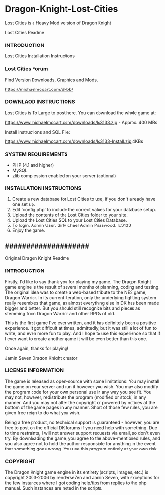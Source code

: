 # Dragon-Knight-Lost-Cities
Lost Cities is a Heavy Mod version of Dragon Knight

Lost Cities
Readme

### INTRODUCTION ###
Lost Cities
Installation Instructions

### Lost Cities Forum ###

Find Version Downloads, Graphics and Mods.

https://michaelmccart.com/dkbb/

### DOWNLAOD INSTRUCTIONS ###
Lost Cities is To Large to post here. You can download the whole game at:

https://www.michaelmccart.com/downloads/lc3133.zip - Approx. 400 MBs

Install instructions and SQL File:

https://www.michaelmccart.com/downloads/lc3133-Install.zip  4KBs

### SYSTEM REQUIREMENTS ###
- PHP (4.1 and higher)
- MySQL
- zlib compression enabled on your server (optional)

### INSTALLATION INSTRUCTIONS ###
1. Create a new database for Lost Cities to use, if you don't already have one set up.
2. Edit 'config.php' to include the correct values for your database setup.
3. Upload the contents of the Lost Cities folder to your site.
4. Upload the Lost Cities SQL to your Lost Cities Database.
5. To login: Admin User: SirMichael     Admin Passwood:  lc3133
6. Enjoy the game.




## #################### ##

Original Dragon Knight
Readme

### INTRODUCTION ###
Firstly, I'd like to say thank you for playing my game. The Dragon Knight game engine is the 
result of several months of planning, coding and testing. The original idea was to create a 
web-based tribute to the NES game, Dragon Warrior. In its current iteration, only the underlying 
fighting system really resembles that game, as almost everything else in DK has been made bigger 
and better. But you should still recognize bits and pieces as stemming from Dragon Warrior and 
other RPGs of old.

This is the first game I've ever written, and it has definitely been a positive experience. It 
got difficult at times, admittedly, but it was still a lot of fun to write, and even more fun to 
play. And I hope to use this experience so that if I ever want to create another game it will be 
even better than this one.

Once again, thanks for playing!

Jamin Seven
Dragon Knight creator

### LICENSE INFORMATION ###
The game is released as open-source with some limitations: You may install the game on your server 
and run it however you wish. You may also modify the program code for your own personal use in any 
way you see fit. You may not, however, redistribute the program (modified or stock) in any manner. 
And you may not alter the copyright or powered by notices at the bottom of the game pages in any 
manner. Short of those few rules, you are given free reign to do what you wish.

Being a free product, no technical support is guaranteed - however, you are free to post on the 
official DK forums if you need help with something. Due to time restraints, I will not answer support 
requests via email, so don't even try. By downloading the game, you agree to the above-mentioned rules, 
and you also agree not to hold the author responsible for anything in the event that something goes 
wrong. You use this program entirely at your own risk.

### COPYRIGHT ###
The Dragon Knight game engine in its entirety (scripts, images, etc.) is copyright 2003-2006 by
renderse7en and Jamin Seven, with exceptions for the few instances where I got coding help/tips
from replies to the php manual. Such instances are noted in the scripts.
